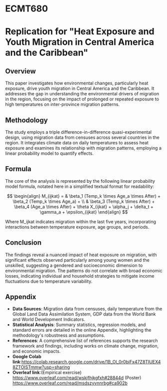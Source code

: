 # ECMT680
# Replication for "Heat Exposure and Youth Migration in Central America and the Caribbean"

## Overview
This paper investigates how environmental changes, particularly heat exposure, drive youth migration in Central America and the Caribbean. It addresses the gap in understanding the environmental drivers of migration in the region, focusing on the impact of prolonged or repeated exposure to high temperatures on inter-province migration patterns.

## Methodology
The study employs a triple difference-in-difference quasi-experimental design, using migration data from censuses across several countries in the region. It integrates climate data on daily temperatures to assess heat exposure and examines its relationship with migration patterns, employing a linear probability model to quantify effects.

## Formula
The core of the analysis is represented by the following linear probability model formula, notated here in a simplified textual format for readability:

$$
\begin{align}
M_{ijkat} = & \beta_1 (Temp_k \times Age_a \times After) + \beta_2 (Temp_k \times Age_a) + \\
& \beta_3 (Temp_k \times After) + \beta_4 (Age_a \times After) + \theta X_{ijkat} + \alpha_j + \delta_t + \gamma_a + \epsilon_{ijkat}
\end{align}
$$



Where M_ijkat indicates migration within the last five years, incorporating interactions between temperature exposure, age groups, and periods.

## Conclusion
The findings reveal a nuanced impact of heat exposure on migration, with significant effects observed particularly among young women and the unskilled, suggesting a gendered and socioeconomic dimension to environmental migration. The patterns do not correlate with broad economic losses, indicating individual and household strategies to mitigate income fluctuations due to temperature variability.

## Appendix
- **Data Sources**: Migration data from censuses, daily temperature from the Global Land Data Assimilation System, GDP data from the World Bank and World Development Indicators. 
- **Statistical Analysis**: Summary statistics, regression models, and standard errors are detailed in the online Appendix, highlighting the methodology's robustness and assumptions.
- **References**: A comprehensive list of references supports the research framework and findings, including works on climate change, migration, and economic impacts.
- **Google Colab link**:https://colab.research.google.com/drive/1B_Ol_0r0biFx47Z8TIUEX48ZTOISTmmw?usp=sharing
- **Overleaf link**:(Empirical exercise) https://www.overleaf.com/read/wskjfhjkgfxh#28844d 
                    (Poster) https://www.overleaf.com/read/msdszyvnnrbg#ca902b
